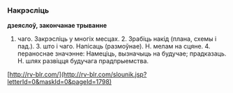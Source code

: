 ### Накрэсліць
**дзеяслоў, закончанае трыванне**

1. чаго. Закрэсліць у многіх месцах. 2. Зрабіць накід (плана, схемы і пад.). З. што і чаго. Напісаць (размоўнае). Н. мелам на сцяне. 4. пераноснае значэнне: Намеціць, вызначыць на будучае; прадказаць. Н. шлях развіцця будучага прадпрыемства.

<a rel="author">[http://rv-blr.com/](http://rv-blr.com/slounik.jsp?letterId=0&maskId=0&pageId=1798)</a>
